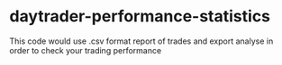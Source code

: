 # daytrader-performance-statistics
This code would use .csv format report of trades and export analyse in order to check your trading performance
